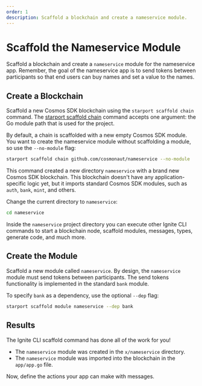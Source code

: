 ```yaml
---
order: 1
description: Scaffold a blockchain and create a nameservice module.
---
```


# Scaffold the Nameservice Module

Scaffold a blockchain and create a `nameservice` module for the nameservice app. Remember, the goal of the nameservice app is to send tokens between participants so that end users can buy names and set a value to the names.

## Create a Blockchain

Scaffold a new Cosmos SDK blockchain using the `starport scaffold chain` command. The [starport scaffold chain](https://docs.starport.com/cli/#starport-scaffold-chain) command accepts one argument: the Go module path that is used for the project.

By default, a chain is scaffolded with a new empty Cosmos SDK module. You want to create the nameservice module without scaffolding a module, so use the `--no-module` flag:

```bash
starport scaffold chain github.com/cosmonaut/nameservice --no-module
```

This command created a new directory `nameservice` with a brand new Cosmos SDK blockchain. This blockchain doesn't have any application-specific logic yet, but it imports standard Cosmos SDK modules, such as `auth`, `bank`, `mint`, and others.

Change the current directory to `nameservice`:

```bash
cd nameservice
```

Inside the `nameservice` project directory you can execute other Ignite CLI commands to start a blockchain node, scaffold modules, messages, types, generate code, and much more.

## Create the Module

Scaffold a new module called `nameservice`. By design, the `nameservice` module must send tokens between participants. The send tokens functionality is implemented in the standard `bank` module. 

To specify `bank` as a dependency, use the optional `--dep` flag:

```bash
starport scaffold module nameservice --dep bank
```

## Results

The Ignite CLI scaffold command has done all of the work for you!

- The `nameservice` module was created in the `x/nameservice` directory.
- The `nameservice` module was imported into the blockchain in the `app/app.go` file. 

Now, define the actions your app can make with messages.